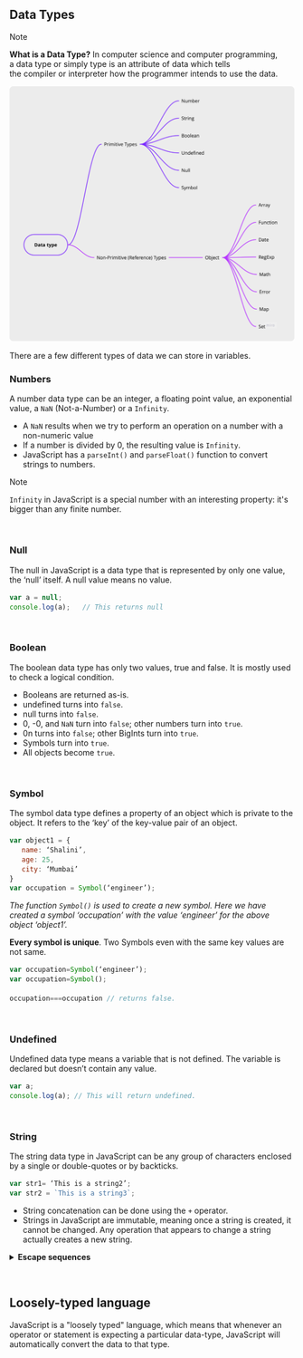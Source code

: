 ## Data Types

> [!NOTE]
> **What is a Data Type?**
> In computer science and computer programming, a data type or simply type is an attribute of data which tells the compiler or interpreter how the programmer intends to use the data.

![Mindmap Data Types](../img/data-type.png)

There are a few different types of data we can store in variables.

### Numbers
A number data type can be an integer, a floating point value, an exponential value, a `NaN` (Not-a-Number) or a `Infinity`.

- A `NaN` results when we try to perform an operation on a number with a non-numeric value
- If a number is divided by 0, the resulting value is `Infinity`.
- JavaScript has a `parseInt()` and `parseFloat()` function to convert strings to numbers.

> [!NOTE]
> `Infinity` in JavaScript is a special number with an interesting property: it's bigger than any finite number.

&nbsp; 

### Null
The null in JavaScript is a data type that is represented by only one value, the ‘null’ itself. A null value means no value.
```jsx
var a = null;
console.log(a);   // This returns null
```

&nbsp; 

### Boolean
The boolean data type has only two values, true and false. It is mostly used to check a logical condition.

- Booleans are returned as-is.
- undefined turns into `false`.
- null turns into `false`.
- 0, -0, and `NaN` turn into `false`; other numbers turn into `true`.
- 0n turns into `false`; other BigInts turn into `true`.
- Symbols turn into `true`.
- All objects become `true`.

&nbsp; 

### Symbol
The symbol data type defines a property of an object which is private to the object. It refers to the ‘key’ of the key-value pair of an object.

```jsx
var object1 = {
   name: ‘Shalini’,
   age: 25,
   city: ‘Mumbai’
}
var occupation = Symbol(‘engineer’);
```

_The function `Symbol()` is used to create a new symbol. Here we have created a symbol ‘occupation’ with the value ‘engineer’ for the above object ‘object1’._

**Every symbol is unique**. Two Symbols even with the same key values are not same.
```jsx
var occupation=Symbol(‘engineer’); 
var occupation=Symbol();

occupation===occupation // returns false. 
```

&nbsp; 

### Undefined
Undefined data type means a variable that is not defined. The variable is declared but doesn’t contain any value.

```jsx
var a;
console.log(a); // This will return undefined.
```

&nbsp; 

### String
The string data type in JavaScript can be any group of characters enclosed by a single or double-quotes or by backticks.
```jsx
var str1= ‘This is a string2’;
var str2 = `This is a string3`;
```

- String concatenation can be done using the `+` operator.
- Strings in JavaScript are immutable, meaning once a string is created, it cannot be changed. Any operation that appears to change a string actually creates a new string.

<details><summary><b>Escape sequences</b></summary>
<p>
Escape characters (Backslash) is used when working with special characters like single quotes, double quotes, apostrophes, and ampersands.

- `\0` ⟶ null character (U+0000 NULL)
- `\'` ⟶ single quote (U+0027 APOSTROPHE)
- `\"` ⟶ double quote (U+0022 QUOTATION MARK)
- `\\` ⟶ backslash (U+005C REVERSE SOLIDUS)
- `\n` ⟶ newline (U+000A LINE FEED; LF)
- `\r` ⟶ carriage return (U+000D CARRIAGE RETURN; CR)
- `\v` ⟶ vertical tab (U+000B LINE TABULATION)
- `\t` ⟶ tab (U+0009 CHARACTER TABULATION)
- `\b` ⟶ backspace (U+0008 BACKSPACE)

</p>
</details>

&nbsp; 

## Loosely-typed language
JavaScript is a "loosely typed" language, which means that whenever an operator or statement is expecting a particular data-type, JavaScript will automatically convert the data to that type.